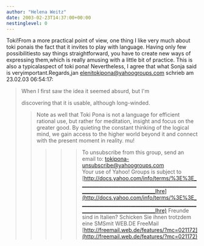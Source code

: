 ```yaml
---
author: "Helena Weitz"
date: 2003-02-23T14:37:00+00:00
nestinglevel: 0
---
```

Toki!From a more practical point of view, one thing I like very much about toki ponais the fact that it invites to play with language. Having only few possibilitiesto say things straightforward, you have to create new ways of expressing them,which is really amusing with a little bit of practice. This is also a typicalaspect of toki pona! Nevertheless, I agree that what Sonja said is veryimportant.Regards,jan [elenitokipona@yahoogroups.com](mailto://elenitokipona@yahoogroups.com) schrieb am 23.02.03 06:54:17:
>> 
> When I first saw the idea it seemed absurd, but I'm
> 
> discovering that it is usable, although long-winded.
>> Note as well that Toki Pona is not a language for efficient rational
> use, but rather for meditation, insight and focus on the greater good.
> By quieting the constant thinking of the logical mind, we gain access to
> the higher world beyond it and connect with the present moment in
> reality.
>> mu!
>>>>> To unsubscribe from this group, send an email to:
> [tokipona-unsubscribe@yahoogroups.com](mailto://tokipona-unsubscribe@yahoogroups.com)\
>>>> Your use of Yahoo! Groups is subject to [http://docs.yahoo.com/info/terms/%3E%3E______________________________________________________________________________Ihre](http://docs.yahoo.com/info/terms/%3E%3E______________________________________________________________________________Ihre) Freunde sind in Italien? Schicken Sie ihnen trotzdem eine SMSmit WEB.DE FreeMail [http://freemail.web.de/features/?mc=021172](http://freemail.web.de/features/?mc=021172)